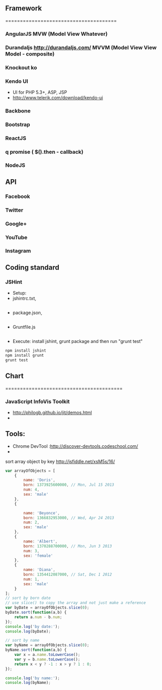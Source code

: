 ## Framework
======================================
### AngularJS MVW (Model View Whatever)
### Durandaljs http://durandaljs.com/ MVVM (Model View View Model - composite)
### Knockout ko
### Kendo UI
- UI for PHP 5.3+, ASP, JSP
- http://www.telerik.com/download/kendo-ui
### Backbone
### Bootstrap
### ReactJS 
### q promise ( $().then - callback)
### NodeJS

## API
### Facebook 
### Twitter
### Google+ 
### YouTube
### Instagram

## Coding standard
### JSHint
- Setup: 
- jshintrc.txt, 

```
```
- package.json,

```
```

- Gruntfile.js

```
```
- Execute: install jshint, grunt package and then run "grunt test"
```bash
npm install jshint
npm install grunt
grunt test
```
## Chart
========================================
### JavaScript InfoVis Toolkit
- http://philogb.github.io/jit/demos.html
- 
## Tools:
* Chrome DevTool :http://discover-devtools.codeschool.com/
* 
sort array object by key
http://jsfiddle.net/xsM5s/16/

```javascript
var arrayOfObjects = [   
	{
		name: 'Doris',
		born: 1373925600000, // Mon, Jul 15 2013
		num: 4,
		sex: 'male'
	},
	{

		name: 'Beyonce',
		born: 1366832953000, // Wed, Apr 24 2013
		num: 2,
		sex: 'male'
	},
	{            
		name: 'Albert',
		born: 1370288700000, // Mon, Jun 3 2013
		num: 3,
		sex: 'female'
	},    
	{
		name: 'Diana',
		born: 1354412087000, // Sat, Dec 1 2012
		num: 1,
		sex: 'male'
	}
];
// sort by born date
// use slice() to copy the array and not just make a reference
var byDate = arrayOfObjects.slice(0);
byDate.sort(function(a,b) {
	return a.num - b.num;
});
console.log('by date:');
console.log(byDate);

// sort by name
var byName = arrayOfObjects.slice(0);
byName.sort(function(a,b) {
	var x = a.name.toLowerCase();
	var y = b.name.toLowerCase();
	return x < y ? -1 : x > y ? 1 : 0;
});

console.log('by name:');
console.log(byName);
```
